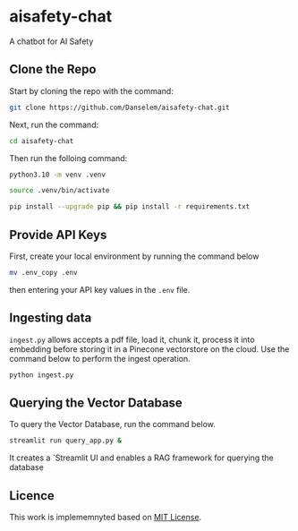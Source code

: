 # aisafety-chat
A chatbot for AI Safety 

## Clone the Repo
Start by cloning the repo with the command: 

```bash
git clone https://github.com/Danselem/aisafety-chat.git
```

Next, run the command: 

```bash
cd aisafety-chat
```
Then run the folloing command:

```bash
python3.10 -m venv .venv
```

```bash
source .venv/bin/activate
```

```bash
pip install --upgrade pip && pip install -r requirements.txt
```

## Provide API Keys
First, create your local environment by running the command below 

```bash
mv .env_copy .env
```
then entering your API key values in the `.env` file.

## Ingesting data
`ingest.py` allows accepts a pdf file, load it, chunk it, process it into embedding before storing it in a Pinecone vectorstore on the cloud. Use the command below to perform the ingest operation.

```bash
python ingest.py
```

## Querying the Vector Database
To query the Vector Database, run the command below.
```bash
streamlit run query_app.py &
```

It creates a `Streamlit UI and enables a RAG framework for querying the database

## Licence
This work is implememnyted based on [MIT License](LICENSE).
